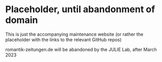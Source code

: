 # Placeholder, until abandonment of domain

This is just the accompanying maintenance website (or rather the placeholder with the links to the relevant GitHub repos)

romantik-zeitungen.de will be abandoned by the JULIE Lab, after March 2023
